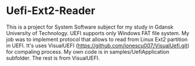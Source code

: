 # Uefi-Ext2-Reader
This is a project for System Software subject for my study in Gdansk University of Technology. UEFI supports only Windows FAT file system. My job was to implement protocol that allows to read from Linux Ext2 partition in UEFI. It's uses VisualUEFI (https://github.com/ionescu007/VisualUefi.git) for compaling process. My own code is in samples/UefiApplication subfolder. The rest is from VisualUEFI.

